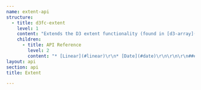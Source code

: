 ```yaml
---
name: extent-api
structure:
  - title: d3fc-extent
    level: 1
    content: "Extends the D3 extent functionality (found in [d3-array](https://github.com/d3/d3-array#extent)) to allow padding, multiple accessors and date support\r\n\r\n"
    children:
      - title: API Reference
        level: 2
        content: "* [Linear](#linear)\r\n* [Date](#date)\r\n\r\n\r\n### Linear\r\n\r\nCalculates the extent of an array of data which can be used to set the range on a scale. Can also optionally pad the data in various ways as described below. Internally makes use of `d3-array`'s [`min`](https://github.com/d3/d3-array#min) and [`max`](https://github.com/d3/d3-array#max) methods.\r\n\r\n```javascript\r\n\r\nimport extentLinear from 'd3fc-extent';\r\n\r\nconst data = [{ x: 1 }, { x: 2 }, { x: 4 }, { x: 8 }, { x: 16 }];\r\n\r\nconst extent = extentLinear()\r\n  .accessors([d => d.x])\r\n  .pad([1, 4])\r\n  .padUnit('domain');\r\n\r\nextent(data);\r\n\r\n// [0, 20]\r\n\r\n```\r\n\r\n<a name=\"linear_padUnit\" href=\"#linear\"></a> fc.**extentLinear**()\r\n\r\nConstructs a new linear extent calculator.\r\n\r\n<a name=\"linear_accessors\" href=\"#linear_accessors\"></a> *linear*.**accessors**([*accessors*])\r\n\r\nIf *accessors* is specified, sets the array of value accessors to the specified array and returns this extent instance. The accessors are applied to each data value before computing the extent. The value returned be the accessors must be a scalar value or an array of scalar values. Defaults to an identity function (i.e. `d => d`).\r\nIf *accessors* is not specified, returns the current array of value accessors, which defaults `[]`.\r\n\r\n<a name=\"linear_pad\" href=\"#linear_pad\"></a> *linear*.**pad**([*values*])\r\n\r\nIf *values* is specified, sets the amount of padding applied to the minimum and maximum values of the extent, to the specified array `[minPad, maxPad]` and returns this extent instance. The unit of these values is set by [padUnit](#linear_padUnit).\r\nIf *values* is not specified, returns the current array of padding values, which defaults `[0, 0]`.\r\n\r\n<a name=\"linear_padUnit\" href=\"#linear_padUnit\"></a> *linear*.**padUnit**([*value*])\r\n\r\nIf *value* is specified, sets the unit of the [pad](#linear_pad) values applied to minimum and maximum values and returns this extent instance. Possible values are -\r\n* 'percent' - the default behavior of applying the values as a percentage of the extent e.g. pad values of `[0.5, 0.5]` would double the calculated extent.\r\n* 'domain' - the padding values specified are applied directly to the calculated extent.\r\nIf *value* is not specified, returns the current array of padding unit, which defaults `percent`.\r\n\r\n<a name=\"linear_symmetricalAbout\" href=\"#linear_symmetricalAbout\"></a> *linear*.**symmetricalAbout**([*value*])\r\n\r\nIf *value* is specified, sets the value around which the extent will be centered around and returns this extent instance. Can also be set to `null` to disable centering. Note this is applied before padding.\r\nIf *value* is not specified, returns the current center value, which defaults `null`.\r\n\r\n<a name=\"linear_include\" href=\"#linear_include\"></a> *linear*.**include**([*values*])\r\n\r\nIf *values* is specified, sets the array of additional values to include within the calculated extent to the specified array and returns this extent instance. This allows for always including an origin (e.g. `[0]`) or specifying a minimum extent to always be displayed (e.g. `[10, 20]`).\r\nNote included values are applied before [symmetricalAbout](#linear_symmetricalAbout).\r\nIf *values* is not specified, returns the current array of included values, which defaults `[]`.\r\n\r\n### Date\r\n\r\nCalculates the extent of an array of data which can be used to set the range on a scale. Can also optionally pad the data in various ways as described below. Equivalent in functionality to [linear](#linear) but for `Date` values.\r\n\r\n```javascript\r\n\r\nimport extentDate from 'd3fc-extent';\r\n\r\nconst data = [{ x: new Date(2016, 0, 1) }, { x: new Date(2016, 0, 11) }];\r\n\r\nconst extent = extentDate()\r\n  .accessors([d => d.x])\r\n  .pad([0, 0.2]);\r\n\r\nextent(data);\r\n\r\n// [ 2016-01-01T00:00:00.000Z, 2016-01-13T00:00:00.000Z ]\r\n\r\n```\r\n\r\n<a name=\"date_padUnit\" href=\"#date\"></a> fc.**extentDate**()\r\n\r\nConstructs a new date extent calculator.\r\n\r\n<a name=\"date_accessors\" href=\"#date_accessors\"></a> *date*.**accessors**([*accessors*])\r\n\r\nIf *accessors* is specified, sets the array of value accessors to the specified array and returns this extent instance. The accessors are applied to each data value before computing the extent. The value returned be the accessors must be a `Date` or an array of `Date`s. Defaults to an identity function (i.e. `d => d`).\r\nIf *accessors* is not specified, returns the current array of value accessors, which defaults `[]`.\r\n\r\n<a name=\"date_pad\" href=\"#date_pad\"></a> *date*.**pad**([*values*])\r\n\r\nIf *values* is specified, sets the amount of padding applied to the minimum and maximum values of the extent, to the specified array `[minPad, maxPad]` and returns this extent instance. The unit of these values is set by [padUnit](#date_padUnit).\r\nIf *values* is not specified, returns the current array of padding values, which defaults `[0, 0]`.\r\n\r\n<a name=\"date_padUnit\" href=\"#date_padUnit\"></a> *date*.**padUnit**([*value*])\r\n\r\nIf *value* is specified, sets the unit of the [pad](#date_pad) values applied to minimum and maximum values and returns this extent instance. Possible values are -\r\n* 'percent' - the default behavior of applying the values as a percentage of the extent e.g. pad values of `[0.5, 0.5]` would double the calculated extent.\r\n* 'domain' - the padding values specified in milliseconds are applied directly to the calculated extent.\r\nIf *value* is not specified, returns the current array of padding unit, which defaults `percent`.\r\n\r\n<a name=\"date_symmetricalAbout\" href=\"#date_symmetricalAbout\"></a> *date*.**symmetricalAbout**([*value*])\r\n\r\nIf *value* is specified, sets the value around which the extent will be centered around and returns this extent instance. Can also be set to `null` to disable centering. Note this is applied before padding.\r\nIf *value* is not specified, returns the current center value, which defaults `null`.\r\n\r\n<a name=\"date_include\" href=\"#date_include\"></a> *date*.**include**([*values*])\r\n\r\nIf *values* is specified, sets the array of additional values to include within the calculated extent to the specified array and returns this extent instance.\r\nIf *values* is not specified, returns the current array of included values, which defaults `[]`.\r\n"
layout: api
section: api
title: Extent

---
```


